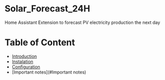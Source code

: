 # Solar_Forecast_24H
Home Assistant Extension to forecast PV electricity production the next day

# Table of Content
- [Introduction](#Introduction)
- [Instalation](#Instalation)
- [Configuration](#Configuration)
- [Important notes](#Important notes)
